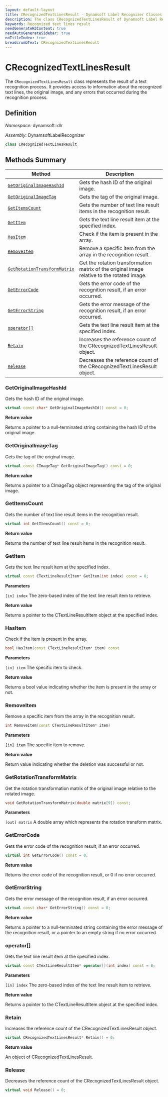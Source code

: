 ```yaml
---
layout: default-layout
title: CRecognizedTextLinesResult - Dynamsoft Label Recognizer Classes
description: The class CRecognizedTextLinesResult of Dynamsoft Label Recognizer represents the result of a text recognition process.
keywords: Recognized text lines result
needGenerateH3Content: true
needAutoGenerateSidebar: true
noTitleIndex: true
breadcrumbText: CRecognizedTextLinesResult
---
```


# CRecognizedTextLinesResult

The `CRecognizedTextLinesResult` class represents the result of a text recognition process. It provides access to information about the recognized text lines, the original image, and any errors that occurred during the recognition process.

## Definition

*Namespace:* dynamsoft::dlr

*Assembly:* DynamsoftLabelRecognizer

```cpp
class CRecognizedTextLinesResult
```

## Methods Summary

| Method               | Description |
|----------------------|-------------|
| [`GetOriginalImageHashId`](#getoriginalimagehashid) | Gets the hash ID of the original image. |
| [`GetOriginalImageTag`](#getoriginalimagetag) | Gets the tag of the original image. |
| [`GetItemsCount`](#getitemscount) | Gets the number of text line result items in the recognition result. |
| [`GetItem`](#getitem) | Gets the text line result item at the specified index. |
| [`HasItem`](#hasitem) | Check if the item is present in the array.|
| [`RemoveItem`](#removeitem) | Remove a specific item from the array in the recognition result.|
| [`GetRotationTransformMatrix`](#getrotationtransformmatrix) | Get the rotation transformation matrix of the original image relative to the rotated image.|
| [`GetErrorCode`](#geterrorcode) | Gets the error code of the recognition result, if an error occurred. |
| [`GetErrorString`](#geterrorstring) | Gets the error message of the recognition result, if an error occurred. |
| [`operator[]`](#operator) | Gets the text line result item at the specified index. |
| [`Retain`](#retain) | Increases the reference count of the CRecognizedTextLinesResult object. |
| [`Release`](#release) | Decreases the reference count of the CRecognizedTextLinesResult object. |

### GetOriginalImageHashId

Gets the hash ID of the original image.

```cpp
virtual const char* GetOriginalImageHashId() const = 0;
```

**Return value**

Returns a pointer to a null-terminated string containing the hash ID of the original image.

### GetOriginalImageTag

Gets the tag of the original image.

```cpp
virtual const CImageTag* GetOriginalImageTag() const = 0;
```

**Return value**

Returns a pointer to a CImageTag object representing the tag of the original image.

### GetItemsCount

Gets the number of text line result items in the recognition result.

```cpp
virtual int GetItemsCount() const = 0;
```

**Return value**

Returns the number of text line result items in the recognition result.

### GetItem

Gets the text line result item at the specified index.

```cpp
virtual const CTextLineResultItem* GetItem(int index) const = 0;
```

**Parameters**

`[in] index` The zero-based index of the text line result item to retrieve.

**Return value**

Returns a pointer to the CTextLineResultItem object at the specified index.

### HasItem

Check if the item is present in the array.

```cpp
bool HasItem(const CTextLineResultItem* item) const
```

**Parameters**

`[in] item` The specific item to check.

**Return value**

Returns a bool value indicating whether the item is present in the array or not.

### RemoveItem

Remove a specific item from the array in the recognition result.

```cpp
int RemoveItem(const CTextLineResultItem* item)
```

**Parameters**

`[in] item` The specific item to remove.

**Return value**

Return value indicating whether the deletion was successful or not.

### GetRotationTransformMatrix

Get the rotation transformation matrix of the original image relative to the rotated image.

```cpp
void GetRotationTransformMatrix(double matrix[9]) const;
```

**Parameters**

`[out] matrix` A double array which represents the rotation transform matrix.


### GetErrorCode

Gets the error code of the recognition result, if an error occurred.

```cpp
virtual int GetErrorCode() const = 0;
```

**Return value**

Returns the error code of the recognition result, or 0 if no error occurred.

### GetErrorString

Gets the error message of the recognition result, if an error occurred.

```cpp
virtual const char* GetErrorString() const = 0;
```

**Return value**

Returns a pointer to a null-terminated string containing the error message of the recognition result, or a pointer to an empty string if no error occurred.

### operator[]

Gets the text line result item at the specified index.

```cpp
virtual const CTextLineResultItem* operator[](int index) const = 0;
```

**Parameters**

`[in] index` The zero-based index of the text line result item to retrieve.

**Return value**

Returns a pointer to the CTextLineResultItem object at the specified index.

### Retain

Increases the reference count of the CRecognizedTextLinesResult object.

```cpp
virtual CRecognizedTextLinesResult* Retain() = 0;
```

**Return value**

An object of CRecognizedTextLinesResult.

### Release

Decreases the reference count of the CRecognizedTextLinesResult object.

```cpp
virtual void Release() = 0;
```
